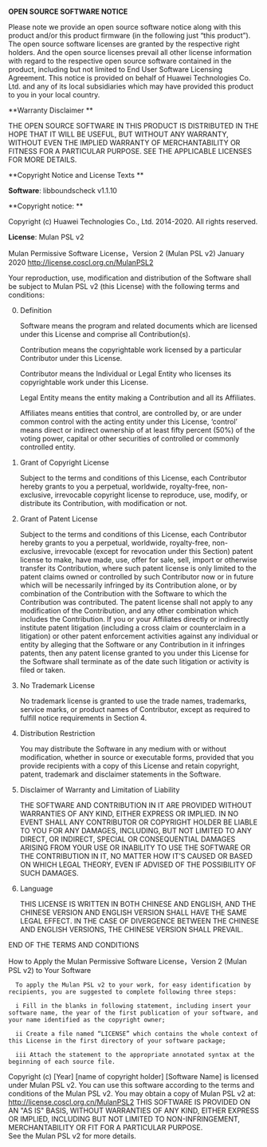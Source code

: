**OPEN SOURCE SOFTWARE NOTICE**

Please note we provide an open source software notice along with this product and/or this product firmware (in the following just “this product”). The open source software licenses are granted by the respective right holders. And the open source licenses prevail all other license information with regard to the respective open source software contained in the product, including but not limited to End User Software Licensing Agreement. This notice is provided on behalf of Huawei Technologies Co. Ltd. and any of its local subsidiaries which may have provided this product to you in your local country.

**Warranty Disclaimer **

THE OPEN SOURCE SOFTWARE IN THIS PRODUCT IS DISTRIBUTED IN THE HOPE THAT IT WILL BE USEFUL, BUT WITHOUT ANY WARRANTY, WITHOUT EVEN THE IMPLIED WARRANTY OF MERCHANTABILITY OR FITNESS FOR A PARTICULAR PURPOSE. SEE THE APPLICABLE LICENSES FOR MORE DETAILS.

**Copyright Notice and License Texts **

**Software**: libboundscheck v1.1.10

**Copyright notice: **

Copyright (c) Huawei Technologies Co., Ltd. 2014-2020. All rights reserved.

**License**: Mulan PSL v2

   Mulan Permissive Software License，Version 2 (Mulan PSL v2)
   January 2020 http://license.coscl.org.cn/MulanPSL2

   Your reproduction, use, modification and distribution of the Software shall be subject to Mulan PSL v2 (this License) with the following terms and conditions: 

   0. Definition

      Software means the program and related documents which are licensed under this License and comprise all Contribution(s). 

      Contribution means the copyrightable work licensed by a particular Contributor under this License.

      Contributor means the Individual or Legal Entity who licenses its copyrightable work under this License.

      Legal Entity means the entity making a Contribution and all its Affiliates.

      Affiliates means entities that control, are controlled by, or are under common control with the acting entity under this License, ‘control’ means direct or indirect ownership of at least fifty percent (50%) of the voting power, capital or other securities of controlled or commonly controlled entity.

   1. Grant of Copyright License

      Subject to the terms and conditions of this License, each Contributor hereby grants to you a perpetual, worldwide, royalty-free, non-exclusive, irrevocable copyright license to reproduce, use, modify, or distribute its Contribution, with modification or not.

   2. Grant of Patent License 

      Subject to the terms and conditions of this License, each Contributor hereby grants to you a perpetual, worldwide, royalty-free, non-exclusive, irrevocable (except for revocation under this Section) patent license to make, have made, use, offer for sale, sell, import or otherwise transfer its Contribution, where such patent license is only limited to the patent claims owned or controlled by such Contributor now or in future which will be necessarily infringed by its Contribution alone, or by combination of the Contribution with the Software to which the Contribution was contributed. The patent license shall not apply to any modification of the Contribution, and any other combination which includes the Contribution. If you or your Affiliates directly or indirectly institute patent litigation (including a cross claim or counterclaim in a litigation) or other patent enforcement activities against any individual or entity by alleging that the Software or any Contribution in it infringes patents, then any patent license granted to you under this License for the Software shall terminate as of the date such litigation or activity is filed or taken.

   3. No Trademark License

      No trademark license is granted to use the trade names, trademarks, service marks, or product names of Contributor, except as required to fulfill notice requirements in Section 4.

   4. Distribution Restriction

      You may distribute the Software in any medium with or without modification, whether in source or executable forms, provided that you provide recipients with a copy of this License and retain copyright, patent, trademark and disclaimer statements in the Software.

   5. Disclaimer of Warranty and Limitation of Liability

      THE SOFTWARE AND CONTRIBUTION IN IT ARE PROVIDED WITHOUT WARRANTIES OF ANY KIND, EITHER EXPRESS OR IMPLIED. IN NO EVENT SHALL ANY CONTRIBUTOR OR COPYRIGHT HOLDER BE LIABLE TO YOU FOR ANY DAMAGES, INCLUDING, BUT NOT LIMITED TO ANY DIRECT, OR INDIRECT, SPECIAL OR CONSEQUENTIAL DAMAGES ARISING FROM YOUR USE OR INABILITY TO USE THE SOFTWARE OR THE CONTRIBUTION IN IT, NO MATTER HOW IT’S CAUSED OR BASED ON WHICH LEGAL THEORY, EVEN IF ADVISED OF THE POSSIBILITY OF SUCH DAMAGES.

   6. Language

      THIS LICENSE IS WRITTEN IN BOTH CHINESE AND ENGLISH, AND THE CHINESE VERSION AND ENGLISH VERSION SHALL HAVE THE SAME LEGAL EFFECT. IN THE CASE OF DIVERGENCE BETWEEN THE CHINESE AND ENGLISH VERSIONS, THE CHINESE VERSION SHALL PREVAIL.

   END OF THE TERMS AND CONDITIONS

   How to Apply the Mulan Permissive Software License，Version 2 (Mulan PSL v2) to Your Software

      To apply the Mulan PSL v2 to your work, for easy identification by recipients, you are suggested to complete following three steps:
    
      i Fill in the blanks in following statement, including insert your software name, the year of the first publication of your software, and your name identified as the copyright owner; 
    
      ii Create a file named “LICENSE” which contains the whole context of this License in the first directory of your software package;
    
      iii Attach the statement to the appropriate annotated syntax at the beginning of each source file.

   Copyright (c) [Year] [name of copyright holder]
   [Software Name] is licensed under Mulan PSL v2.
   You can use this software according to the terms and conditions of the Mulan PSL v2. 
   You may obtain a copy of Mulan PSL v2 at:
               http://license.coscl.org.cn/MulanPSL2 
   THIS SOFTWARE IS PROVIDED ON AN "AS IS" BASIS, WITHOUT WARRANTIES OF ANY KIND, EITHER EXPRESS OR IMPLIED, INCLUDING BUT NOT LIMITED TO NON-INFRINGEMENT, MERCHANTABILITY OR FIT FOR A PARTICULAR PURPOSE.  
   See the Mulan PSL v2 for more details.  